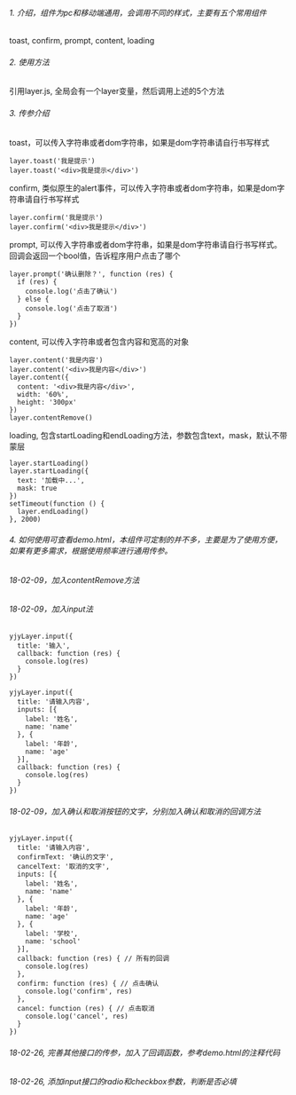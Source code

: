 ###### 1. 介绍，组件为pc和移动端通用，会调用不同的样式，主要有五个常用组件
toast, confirm, prompt, content, loading


###### 2. 使用方法
引用layer.js, 全局会有一个layer变量，然后调用上述的5个方法


###### 3. 传参介绍

toast，可以传入字符串或者dom字符串，如果是dom字符串请自行书写样式
```
layer.toast('我是提示')
layer.toast('<div>我是提示</div>')
```

confirm, 类似原生的alert事件，可以传入字符串或者dom字符串，如果是dom字符串请自行书写样式
```
layer.confirm('我是提示')
layer.confirm('<div>我是提示</div>')
```

prompt, 可以传入字符串或者dom字符串，如果是dom字符串请自行书写样式。回调会返回一个bool值，告诉程序用户点击了哪个
```
layer.prompt('确认删除？', function (res) {
  if (res) {
    console.log('点击了确认')
  } else {
    console.log('点击了取消')
  }
})
```

content, 可以传入字符串或者包含内容和宽高的对象
```
layer.content('我是内容')
layer.content('<div>我是内容</div>')
layer.content({
  content: '<div>我是内容</div>',
  width: '60%',
  height: '300px'
})
layer.contentRemove()
```

loading, 包含startLoading和endLoading方法，参数包含text，mask，默认不带蒙层
```
layer.startLoading()
layer.startLoading({
  text: '加载中...',
  mask: true
})
setTimeout(function () {
  layer.endLoading()
}, 2000)
```


###### 4. 如何使用可查看demo.html，本组件可定制的并不多，主要是为了使用方便，如果有更多需求，根据使用频率进行通用传参。

###### 18-02-09，加入contentRemove方法
###### 18-02-09，加入input法
```
yjyLayer.input({
  title: '输入',
  callback: function (res) {
    console.log(res)
  }
})

yjyLayer.input({
  title: '请输入内容',
  inputs: [{
    label: '姓名',
    name: 'name'
  }, {
    label: '年龄',
    name: 'age'
  }],
  callback: function (res) {
    console.log(res)
  }
})
```
###### 18-02-09，加入确认和取消按钮的文字，分别加入确认和取消的回调方法
```
yjyLayer.input({
  title: '请输入内容',
  confirmText: '确认的文字',
  cancelText: '取消的文字',
  inputs: [{
    label: '姓名',
    name: 'name'
  }, {
    label: '年龄',
    name: 'age'
  }, {
    label: '学校',
    name: 'school'
  }],
  callback: function (res) { // 所有的回调
    console.log(res)
  },
  confirm: function (res) { // 点击确认
    console.log('confirm', res)
  },
  cancel: function (res) { // 点击取消
    console.log('cancel', res)
  }
})
```
###### 18-02-26, 完善其他接口的传参，加入了回调函数，参考demo.html的注释代码
###### 18-02-26, 添加input接口的radio和checkbox参数，判断是否必填
